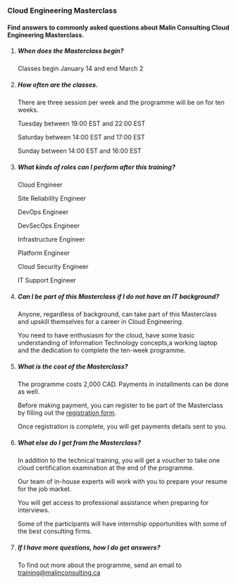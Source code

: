 ### Cloud Engineering Masterclass

#### Find answers to commonly asked questions about Malin Consulting Cloud Engineering Masterclass.

1. ##### When does the Masterclass begin?
<ul>Classes begin January 14 and end March 2</ul> 

2. ##### How often are the classes.
<ul>There are three session per week and the programme will be on for ten weeks.</ul>
<ul>Tuesday between 19:00 EST and 22:00 EST</ul>
<ul>Saturday between 14:00 EST and 17:00 EST</ul>
<ul>Sunday between 14:00 EST and 16:00 EST</ul>

3. ##### What kinds of roles can I perform after this training?
<ul>Cloud Engineer</ul>
<ul>Site Reliability Engineer</ul>
<ul>DevOps Engineer</ul>
<ul>DevSecOps Engineer</ul>
<ul>Infrastructure Engineer</ul>
<ul>Platform Engineer</ul>
<ul>Cloud Security Engineer</ul>
<ul>IT Support Engineer</ul>

4. ##### Can I be part of this Masterclass if I do not have an IT background?
<ul>Anyone, regardless of background, can take part of this Masterclass and upskill themselves for a career in Cloud Engineering.</ul>
<ul>You need to have enthusiasm for the cloud, have some basic understanding of Information Technology concepts,a working laptop and the dedication to complete the ten-week programme.</ul>

5. ##### What is the cost of the Masterclass?
<ul>The programme costs 2,000 CAD. Payments in installments can be done as well.</ul>
<ul>Before making payment, you can register to be part of the Masterclass by filling out the <a href="https://malinconsulting.ca/training" >registration form</a>.</ul>
<ul>Once registration is complete, you will get payments details sent to you.</ul>

6. ##### What else do I get from the Masterclass?
<ul>In addition to the technical training, you will get a voucher to take one cloud certification examination at the end of the programme.</ul>
<ul>Our team of in-house experts will work with you to prepare your resume for the job market.</ul>
<ul>You will get access to professional assistance when preparing for interviews.</ul>
<ul>Some of the participants will have internship opportunities with some of the best consulting firms.</ul>

7. ##### If I have more questions, how I do get answers?
<ul>To find out more about the programme, send an email to <a href="mailto: training@malinconsulting.ca" >training@malinconsulting.ca</a></ul>